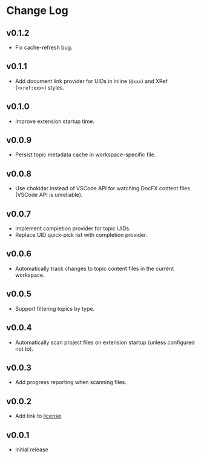 # Change Log

## v0.1.2

* Fix cache-refresh bug.

## v0.1.1

* Add document link provider for UIDs in inline (`@xxx`) and XRef (`<xref:xxx>`) styles.

## v0.1.0

* Improve extension startup time.

## v0.0.9

* Persist topic metadata cache in workspace-specific file.

## v0.0.8

* Use chokidar instead of VSCode API for watching DocFX content files (VSCode API is unreliable).

## v0.0.7

* Implement completion provider for topic UIDs.
* Replace UID quick-pick list with completion provider.

## v0.0.6

* Automatically track changes to topic content files in the current workspace.

## v0.0.5

* Support filtering topics by type.

## v0.0.4

* Automatically scan project files on extension startup (unless configured not to).

## v0.0.3

* Add progress reporting when scanning files.

## v0.0.2

* Add link to [license](LICENSE).

## v0.0.1

* Initial release
